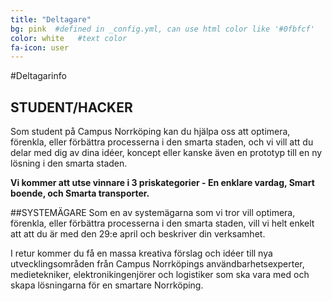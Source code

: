 ```yaml
---
title: "Deltagare"
bg: pink  #defined in _config.yml, can use html color like '#0fbfcf'
color: white   #text color
fa-icon: user
---
```


#Deltagarinfo


## STUDENT/HACKER
Som student på Campus Norrköping kan du hjälpa oss att optimera, förenkla, eller förbättra processerna i den smarta staden, och vi vill att du delar med dig av dina idéer, koncept eller kanske även en prototyp till en ny lösning i den smarta staden. 

**Vi kommer att utse vinnare i 3 priskategorier - En enklare vardag, Smart boende, och Smarta transporter.**

##SYSTEMÄGARE
Som en av systemägarna som vi tror vill optimera, förenkla, eller förbättra processerna i den smarta staden, vill vi helt enkelt att att du är med den 29:e april och beskriver din verksamhet.  

I retur kommer du få en massa kreativa förslag och idéer till nya utvecklingsområden från Campus Norrköpings användbarhetsexperter, medietekniker, elektronikingenjörer och logistiker som ska vara med och skapa lösningarna för en smartare Norrköping.